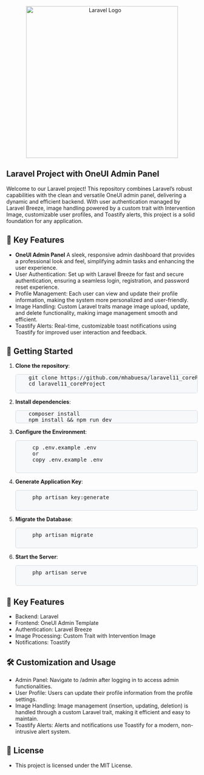 <p align="center"><a href="https://laravel.com" target="_blank"><img src="https://raw.githubusercontent.com/laravel/art/master/logo-lockup/5%20SVG/2%20CMYK/1%20Full%20Color/laravel-logolockup-cmyk-red.svg" width="400" alt="Laravel Logo"></a></p>


## Laravel Project with OneUI Admin Panel

Welcome to our Laravel project! This repository combines Laravel’s robust capabilities with the clean and versatile OneUI admin panel, delivering a dynamic and efficient backend. With user authentication managed by Laravel Breeze, image handling powered by a custom trait with Intervention Image, customizable user profiles, and Toastify alerts, this project is a solid foundation for any application.

## 🎯 Key Features
- <strong>OneUI Admin Panel</strong> A sleek, responsive admin dashboard that provides a professional look and feel, simplifying admin tasks and enhancing the user experience.
- User Authentication: Set up with Laravel Breeze for fast and secure authentication, ensuring a seamless login, registration, and password reset experience.
- Profile Management: Each user can view and update their profile information, making the system more personalized and user-friendly.
- Image Handling: Custom Laravel traits manage image upload, update, and delete functionality, making image management smooth and efficient.
- Toastify Alerts: Real-time, customizable toast notifications using Toastify for improved user interaction and feedback.

## 🚀 Getting Started


<ol>
  <li>
    <p><strong>Clone the repository</strong>:</p>
    <pre style="background-color:#F6F8FA; border: 1px solid #D0D7DE; border-radius: 5px;">
    git clone https://github.com/mhabuesa/laravel11_coreProject.git
    cd laravel11_coreProject
    </pre>
  </li>
  <li>
    <p><strong>Install dependencies</strong>:</p>
<pre style="background-color:#F6F8FA; border: 1px solid #D0D7DE; border-radius: 5px;">
    composer install
    npm install && npm run dev
</pre>
  </li>
  <li>
    <p><strong>Configure the Environment</strong>:</p>
    <pre style="background-color:#F6F8FA; padding: 10px; border: 1px solid #D0D7DE; border-radius: 5px;">
    cp .env.example .env 
    or
    copy .env.example .env
    </pre>
  </li>
  <li>
    <p><strong>Generate Application Key</strong>:</p>
    <pre style="background-color:#F6F8FA; padding: 10px; border: 1px solid #D0D7DE; border-radius: 5px;">
    php artisan key:generate
    </pre>
  </li>
  <li>
    <p><strong>Migrate the Database</strong>:</p>
    <pre style="background-color:#F6F8FA; padding: 10px; border: 1px solid #D0D7DE; border-radius: 5px;">
    php artisan migrate
    </pre>
  </li>
  <li>
    <p><strong>Start the Server</strong>:</p>
    <pre style="background-color:#F6F8FA; padding: 10px; border: 1px solid #D0D7DE; border-radius: 5px;">
    php artisan serve
    </pre>
  </li>
</ol>


## 🎯 Key Features
- Backend: Laravel
- Frontend: OneUI Admin Template
- Authentication: Laravel Breeze
- Image Processing: Custom Trait with Intervention Image
- Notifications: Toastify

## 🛠️ Customization and Usage
- Admin Panel: Navigate to /admin after logging in to access admin functionalities.
- User Profile: Users can update their profile information from the profile settings.
- Image Handling: Image management (insertion, updating, deletion) is handled through a custom Laravel trait, making it efficient and easy to maintain.
- Toastify Alerts: Alerts and notifications use Toastify for a modern, non-intrusive alert system.


## 📄 License
- This project is licensed under the MIT License.
